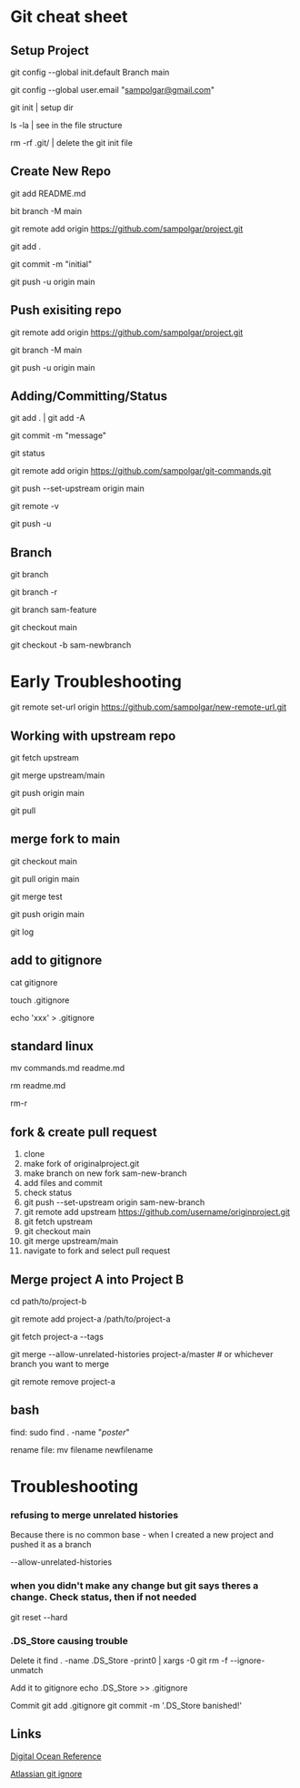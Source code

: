 # Git cheat sheet

## Setup Project
git config --global init.default Branch main

git config --global user.email "sampolgar@gmail.com"

git init | setup dir

ls -la | see in the file structure

rm -rf .git/ | delete the git init file

## Create New Repo

git add README.md

bit branch -M main

git remote add origin https://github.com/sampolgar/project.git

git add .

git commit -m "initial"

git push -u origin main

## Push exisiting repo
git remote add origin https://github.com/sampolgar/project.git

git branch -M main

git push -u origin main

## Adding/Committing/Status

git add . | git add -A

git commit  -m "message"

git status

git remote add origin https://github.com/sampolgar/git-commands.git 

git push --set-upstream origin main

git remote -v

git push -u

## Branch
git branch

git branch -r

git branch sam-feature

git checkout main

git checkout -b sam-newbranch

# Early Troubleshooting

git remote set-url origin https://github.com/sampolgar/new-remote-url.git


## Working with upstream repo
git fetch upstream

git merge upstream/main

git push origin main

git pull

## merge fork to main
git checkout main

git pull origin main

git merge test

git push origin main

git log

## add to gitignore
cat gitignore

touch .gitignore

echo 'xxx' > .gitignore

## standard linux

mv commands.md readme.md

rm readme.md

rm-r

## fork & create pull request
1. clone
2. make fork of originalproject.git
3. make branch on new fork sam-new-branch
3. add files and commit
4. check status
5. git push --set-upstream origin sam-new-branch
6. git remote add upstream https://github.com/username/originproject.git
7. git fetch upstream
8. git checkout main
9. git merge upstream/main
10. navigate to fork and select pull request

## Merge project A into Project B
cd path/to/project-b

git remote add project-a /path/to/project-a

git fetch project-a --tags

git merge --allow-unrelated-histories project-a/master # or whichever branch you want to merge

git remote remove project-a

## bash
find: sudo find . -name "*poster*"

rename file: mv filename newfilename

# Troubleshooting
### refusing to merge unrelated histories
Because there is no common base - when I created a new project and pushed it as a branch

--allow-unrelated-histories

### when you didn't make any change but git says theres a change. Check status, then if not needed
git reset --hard

### .DS_Store causing trouble
Delete it
find . -name .DS_Store -print0 | xargs -0 git rm -f --ignore-unmatch

Add it to gitignore
echo .DS_Store >> .gitignore

Commit
git add .gitignore
git commit -m '.DS_Store banished!'

## Links
[Digital Ocean Reference](https://www.digitalocean.com/community/cheatsheets/how-to-use-git-a-reference-guide)

[Atlassian git ignore](https://www.atlassian.com/git/tutorials/saving-changes/gitignore#git-ignore-patterns)
